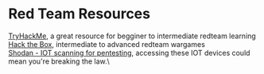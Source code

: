 # Red Team Resources

[TryHackMe](https://tryhackme.com/), a great resource for begginer to intermediate redteam learning\
[Hack the Box](https://www.hackthebox.com/), intermediate to advanced redteam wargames\
[Shodan - IOT scanning for pentesting](https://www.shodan.io/dashboard), accessing these IOT devices could mean you're breaking the law.\
